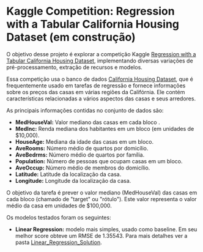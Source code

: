 # Kaggle Competition: Regression with a Tabular California Housing Dataset (em construção)

O objetivo desse projeto é explorar a competição Kaggle [Regression with a Tabular California Housing Dataset](https://www.kaggle.com/competitions/playground-series-s3e1/overview), implementando diversas variações de pré-processamento, extração de recursos e modelos. 

Essa competição usa o banco de dados [California Housing Dataset](https://inria.github.io/scikit-learn-mooc/python_scripts/datasets_california_housing.html), que é frequentemente usado em tarefas de regressão e fornece informações sobre os preços das casas em várias regiões da Califórnia. Ele contém características relacionadas a vários aspectos das casas e seus arredores. 

As principais informações contidas no conjunto de dados são:

- **MedHouseVal:** Valor mediano das casas em cada bloco .
- **MedInc:** Renda mediana dos habitantes em um bloco (em unidades de $10,000).
- **HouseAge:** Mediana da idade das casas em um bloco.
- **AveRooms:** Número médio de quartos por domicílio.
- **AveBedrms:** Número médio de quartos por família.
- **Population:** Número de pessoas que ocupam casas em um bloco.
- **AveOccup:** Número médio de membros do domicílio.
- **Latitude:** Latitude da localização da casa.
- **Longitude:** Longitude da localização da casa.

O objetivo da tarefa é prever o valor mediano (MedHouseVal) das casas em cada bloco (chamado de "target" ou "rótulo"). Este valor representa o valor médio da casa em unidades de $100,000.  

Os modelos testados foram os seguintes:
- **Linear Regression:** modelo mais simples, usado como baseline. Em seu melhor score obteve um RMSE de 1.35543. Para mais detalhes ver a pasta [Linear_Regression_Solution](https://github.com/gallileugenesis/California-Housing-Dataset/tree/main/Linear_Regression_Solution).